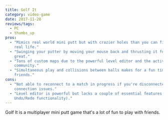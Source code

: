 ```yaml
---
title: Golf It
category: video-game
date: 2017-11-28
reviews/tags:
  - PC
  - thumbs_up
pros:
  - "Mimics real world mini putt but with crazier holes than you can find in
    real life."
  - "Swinging your putter by moving your mouse back and thrusting it forward is
    great."
  - "Tons of custom maps due to the powerful level editor and the active
    community."
  - "Simultaneous play and collisions between balls makes for a fun time with
    friends."
cons:
  - "Not able to reconnect to a match in progress if you're disconnected due to
    connection issues."
  - "Level editor is powerful but lacks a couple of essential features (like
    Undo/Redo functionality)."
---
```


Golf It is a multiplayer mini putt game that's a lot of fun to play with
friends.
